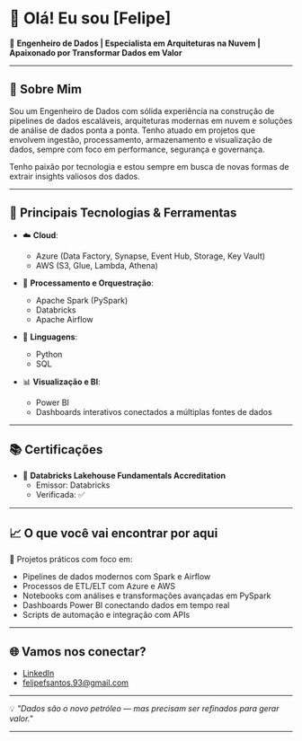 # 👋 Olá! Eu sou [Felipe]  

🎯 **Engenheiro de Dados | Especialista em Arquiteturas na Nuvem | Apaixonado por Transformar Dados em Valor**

---

## 🚀 Sobre Mim

Sou um Engenheiro de Dados com sólida experiência na construção de pipelines de dados escaláveis, arquiteturas modernas em nuvem e soluções de análise de dados ponta a ponta. Tenho atuado em projetos que envolvem ingestão, processamento, armazenamento e visualização de dados, sempre com foco em performance, segurança e governança.

Tenho paixão por tecnologia e estou sempre em busca de novas formas de extrair insights valiosos dos dados.

---

## 🧰 Principais Tecnologias & Ferramentas

- ☁️ **Cloud**:  
  - Azure (Data Factory, Synapse, Event Hub, Storage, Key Vault)  
  - AWS (S3, Glue, Lambda, Athena)

- 🧠 **Processamento e Orquestração**:  
  - Apache Spark (PySpark)  
  - Databricks  
  - Apache Airflow

- 🐍 **Linguagens**:  
  - Python  
  - SQL  

- 📊 **Visualização e BI**:  
  - Power BI  
  - Dashboards interativos conectados a múltiplas fontes de dados

---

## 📚 Certificações

- 📄 **Databricks Lakehouse Fundamentals Accreditation**  
  - Emissor: Databricks  
  - Verificada: ✅

---

## 📈 O que você vai encontrar por aqui

🔧 Projetos práticos com foco em:

- Pipelines de dados modernos com Spark e Airflow  
- Processos de ETL/ELT com Azure e AWS  
- Notebooks com análises e transformações avançadas em PySpark  
- Dashboards Power BI conectando dados em tempo real  
- Scripts de automação e integração com APIs  

---

## 🌐 Vamos nos conectar?

- [LinkedIn](https://www.linkedin.com/in/ffs-data-eng/)
- felipefsantos.93@gmail.com

---

💡 *"Dados são o novo petróleo — mas precisam ser refinados para gerar valor."*

---
